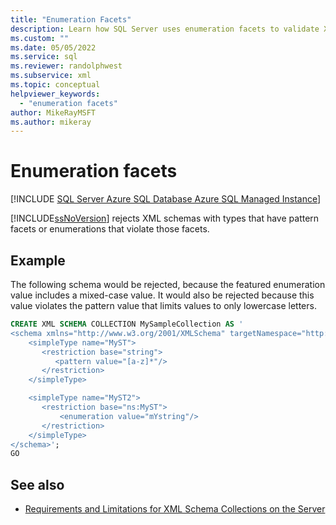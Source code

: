 ```yaml
---
title: "Enumeration Facets"
description: Learn how SQL Server uses enumeration facets to validate XML schemas.
ms.custom: ""
ms.date: 05/05/2022
ms.service: sql
ms.reviewer: randolphwest
ms.subservice: xml
ms.topic: conceptual
helpviewer_keywords:
  - "enumeration facets"
author: MikeRayMSFT
ms.author: mikeray
---
```

# Enumeration facets

[!INCLUDE [SQL Server Azure SQL Database Azure SQL Managed Instance](../../includes/applies-to-version/sql-asdb-asdbmi.md)]

[!INCLUDE[ssNoVersion](../../includes/ssnoversion-md.md)] rejects XML schemas with types that have pattern facets or enumerations that violate those facets.

## Example

The following schema would be rejected, because the featured enumeration value includes a mixed-case value. It would also be rejected because this value violates the pattern value that limits values to only lowercase letters.

```sql
CREATE XML SCHEMA COLLECTION MySampleCollection AS '
<schema xmlns="http://www.w3.org/2001/XMLSchema" targetNamespace="http://ns" xmlns:ns="http://ns">
    <simpleType name="MyST">
       <restriction base="string">
          <pattern value="[a-z]*"/>
       </restriction>
    </simpleType>

    <simpleType name="MyST2">
       <restriction base="ns:MyST">
           <enumeration value="mYstring"/>
       </restriction>
    </simpleType>
</schema>';
GO
```

## See also

- [Requirements and Limitations for XML Schema Collections on the Server](../../relational-databases/xml/requirements-and-limitations-for-xml-schema-collections-on-the-server.md)
